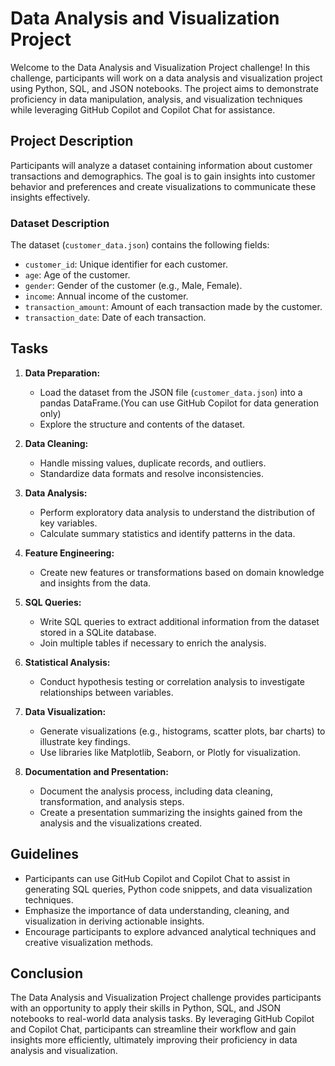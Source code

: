 # Data Analysis and Visualization Project

Welcome to the Data Analysis and Visualization Project challenge! In this challenge, participants will work on a data analysis and visualization project using Python, SQL, and JSON notebooks. The project aims to demonstrate proficiency in data manipulation, analysis, and visualization techniques while leveraging GitHub Copilot and Copilot Chat for assistance.

## Project Description

Participants will analyze a dataset containing information about customer transactions and demographics. The goal is to gain insights into customer behavior and preferences and create visualizations to communicate these insights effectively.

### Dataset Description

The dataset (`customer_data.json`) contains the following fields:

- `customer_id`: Unique identifier for each customer.
- `age`: Age of the customer.
- `gender`: Gender of the customer (e.g., Male, Female).
- `income`: Annual income of the customer.
- `transaction_amount`: Amount of each transaction made by the customer.
- `transaction_date`: Date of each transaction.

## Tasks

1. **Data Preparation:**
   - Load the dataset from the JSON file (`customer_data.json`) into a pandas DataFrame.(You can use GitHub Copilot for data generation only)
   - Explore the structure and contents of the dataset.

2. **Data Cleaning:**
   - Handle missing values, duplicate records, and outliers.
   - Standardize data formats and resolve inconsistencies.

3. **Data Analysis:**
   - Perform exploratory data analysis to understand the distribution of key variables.
   - Calculate summary statistics and identify patterns in the data.

4. **Feature Engineering:**
   - Create new features or transformations based on domain knowledge and insights from the data.

5. **SQL Queries:**
   - Write SQL queries to extract additional information from the dataset stored in a SQLite database.
   - Join multiple tables if necessary to enrich the analysis.

6. **Statistical Analysis:**
   - Conduct hypothesis testing or correlation analysis to investigate relationships between variables.

7. **Data Visualization:**
   - Generate visualizations (e.g., histograms, scatter plots, bar charts) to illustrate key findings.
   - Use libraries like Matplotlib, Seaborn, or Plotly for visualization.

8. **Documentation and Presentation:**
   - Document the analysis process, including data cleaning, transformation, and analysis steps.
   - Create a presentation summarizing the insights gained from the analysis and the visualizations created.

## Guidelines

- Participants can use GitHub Copilot and Copilot Chat to assist in generating SQL queries, Python code snippets, and data visualization techniques.
- Emphasize the importance of data understanding, cleaning, and visualization in deriving actionable insights.
- Encourage participants to explore advanced analytical techniques and creative visualization methods.

## Conclusion

The Data Analysis and Visualization Project challenge provides participants with an opportunity to apply their skills in Python, SQL, and JSON notebooks to real-world data analysis tasks. By leveraging GitHub Copilot and Copilot Chat, participants can streamline their workflow and gain insights more efficiently, ultimately improving their proficiency in data analysis and visualization.

